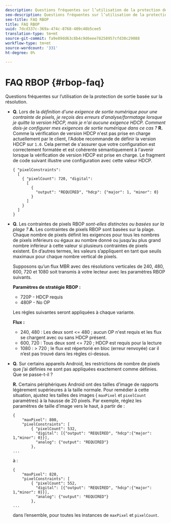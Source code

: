 ```yaml
---
description: Questions fréquentes sur l’utilisation de la protection de sortie basée sur la résolution.
seo-description: Questions fréquentes sur l’utilisation de la protection de sortie basée sur la résolution.
seo-title: FAQ RBOP
title: FAQ RBOP
uuid: 7dcd337c-369a-474c-8768-409c48b5cee5
translation-type: tm+mt
source-git-commit: fa9e89dd63c8b4c9d6eee78258957cfd30c29088
workflow-type: tm+mt
source-wordcount: '331'
ht-degree: 0%

---
```



# FAQ RBOP {#rbop-faq}

Questions fréquentes sur l’utilisation de la protection de sortie basée sur la résolution.

* **Q.** Lors de la *définition d&#39;une exigence de sortie numérique pour une contrainte de pixels, je reçois des erreurs d&#39;analyse/formatage lorsque je quitte la version HDCP, mais je n&#39;ai aucune exigence HDCP. Comment dois-je configurer mes exigences de sortie numérique dans ce cas ?* **R.** Comme la vérification de version HDCP n&#39;est pas prise en charge actuellement par le client, l&#39;Adobe recommande de définir la version HDCP sur `1.0`. Cela permet de s&#39;assurer que votre configuration est correctement formatée et est cohérente sémantiquement à l&#39;avenir lorsque la vérification de version HDCP est prise en charge. Le fragment de code suivant illustre une configuration avec cette valeur HDCP.

   ```
   { "pixelConstraints":  
     [  
       { "pixelCount": 720, "digital":  
         [  
           {  
             "output": "REQUIRED", "hdcp": {"major": 1, "minor": 0}  
           }  
         ]  
       }  
     ]  
   }
   ```

* **Q.** Les contraintes de pixels RBOP *sont-elles distinctes ou basées sur la plage ?* **A.** Les contraintes de pixels RBOP sont basées sur la plage. Chaque nombre de pixels définit les exigences pour tous les nombres de pixels inférieurs ou égaux au nombre donné ou jusqu’au plus grand nombre inférieur à cette valeur si plusieurs contraintes de pixels existent. En d’autres termes, les valeurs s’appliquent en tant que seuils maximaux pour chaque nombre vertical de pixels.

   Supposons qu’un flux MBR avec des résolutions verticales de 240, 480, 600, 720 et 1080 soit transmis à votre lecteur avec les paramètres RBOP suivants.

   **Paramètres de stratégie RBOP :**

   * 720P - HDCP requis
   * 480P - No OP

   Les règles suivantes seront appliquées à chaque variante.

   **Flux :**

   * 240, 480 : Les deux sont &lt;= 480 ; aucun OP n&#39;est requis et les flux se chargent avec ou sans HDCP présent.
   * 600, 720 : Tous deux sont &lt;= 720 ; HDCP est requis pour la lecture
   * 1080 : > 720 ; le flux est répertorié en bloc (erreur renvoyée) car il n’est pas trouvé dans les règles ci-dessus.


* **Q.** Sur certains appareils Android, les restrictions de nombre de pixels que j’ai définies ne sont pas appliquées exactement comme définies. Que se passe-t-il ?

   **R.** Certains périphériques Android ont des tailles d’image de rapports légèrement supérieures à la taille normale. Pour remédier à cette situation, ajustez les tailles des images ( `maxPixel` et `pixelCount` paramètres) à la hausse de 20 pixels. Par exemple, réglez les paramètres de taille d’image vers le haut, à partir de :

   ```
   { 
       "maxPixel": 800, 
       "pixelConstraints": [ 
           { "pixelCount": 532, 
             "digital": [{"output": "REQUIRED", "hdcp":{"major": 1,"minor": 0}}], 
             "analog": {"output": "REQUIRED"} 
           }, 
   ... 
   ```

   à :

   ```
   { 
       "maxPixel": 820, 
       "pixelConstraints": [ 
           { "pixelCount": 552, 
             "digital": [{"output": "REQUIRED", "hdcp":{"major": 1,"minor": 0}}], 
             "analog": {"output": "REQUIRED"} 
           }, 
   ... 
   ```

   dans l’ensemble, pour toutes les instances de `maxPixel` et `pixelCount`.

